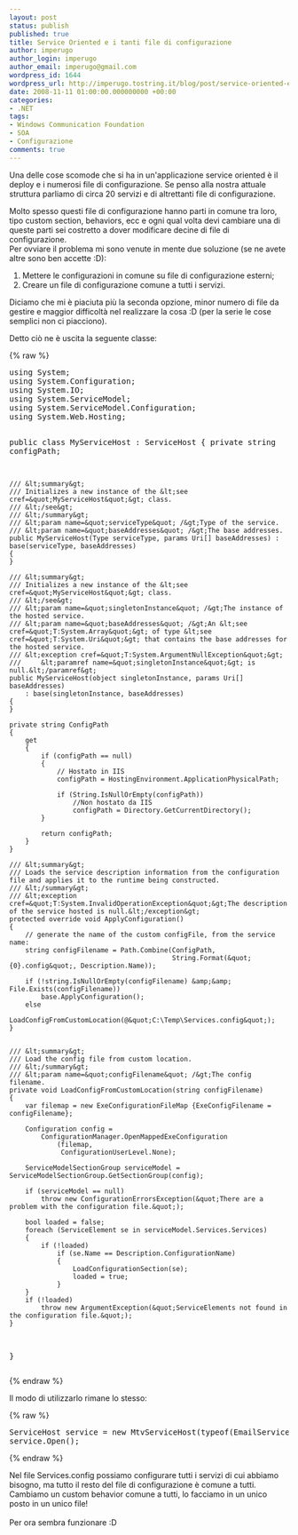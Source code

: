 ```yaml
---
layout: post
status: publish
published: true
title: Service Oriented e i tanti file di configurazione
author: imperugo
author_login: imperugo
author_email: imperugo@gmail.com
wordpress_id: 1644
wordpress_url: http://imperugo.tostring.it/blog/post/service-oriented-e-i-tanti-file-di-configurazione/
date: 2008-11-11 01:00:00.000000000 +00:00
categories:
- .NET
tags:
- Windows Communication Foundation
- SOA
- Configurazione
comments: true
---
```

<p><span>Una delle cose scomode che si ha in un'applicazione service oriented &egrave; il deploy e i numerosi file di configurazione. Se penso alla nostra attuale struttura parliamo di circa 20 servizi e di altrettanti file di configurazione. </span></p>
<p>Molto spesso questi file di configurazione hanno parti in comune tra loro, tipo custom section, behaviors, ecc e ogni qual volta devi cambiare una di queste parti sei costretto a dover modificare decine di file di configurazione.<br />
Per ovviare il problema mi sono venute in mente due soluzione (se ne avete altre sono ben accette :D):</p>
<ol>
    <li>Mettere le configurazioni in comune su file di configurazione esterni;</li>
    <li>Creare un file di configurazione comune a tutti i servizi.</li>
</ol>
<p>Diciamo che mi &egrave; piaciuta pi&ugrave; la seconda opzione, minor numero di file da gestire e maggior difficolt&agrave; nel realizzare la cosa :D (per la serie le cose semplici non ci piacciono).</p>
<p>Detto ci&ograve; ne &egrave; uscita la seguente classe:</p>
{% raw %}<pre title="code" class="brush: csharp; ruler: true;">
using System; 
using System.Configuration; 
using System.IO; 
using System.ServiceModel; 
using System.ServiceModel.Configuration; 
using System.Web.Hosting; 

public class MyServiceHost : ServiceHost 
{ 
    private string configPath; 

    /// &lt;summary&gt; 
    /// Initializes a new instance of the &lt;see cref=&quot;MyServiceHost&quot;&gt; class. 
    /// &lt;/see&gt; 
    /// &lt;/summary&gt; 
    /// &lt;param name=&quot;serviceType&quot; /&gt;Type of the service. 
    /// &lt;param name=&quot;baseAddresses&quot; /&gt;The base addresses. 
    public MyServiceHost(Type serviceType, params Uri[] baseAddresses) : base(serviceType, baseAddresses) 
    { 
    } 

    /// &lt;summary&gt; 
    /// Initializes a new instance of the &lt;see cref=&quot;MyServiceHost&quot;&gt; class. 
    /// &lt;/see&gt; 
    /// &lt;param name=&quot;singletonInstance&quot; /&gt;The instance of the hosted service. 
    /// &lt;param name=&quot;baseAddresses&quot; /&gt;An &lt;see cref=&quot;T:System.Array&quot;&gt; of type &lt;see cref=&quot;T:System.Uri&quot;&gt; that contains the base addresses for the hosted service. 
    /// &lt;exception cref=&quot;T:System.ArgumentNullException&quot;&gt; 
    ///     &lt;paramref name=&quot;singletonInstance&quot;&gt; is null.&lt;/paramref&gt; 
    public MyServiceHost(object singletonInstance, params Uri[] baseAddresses) 
        : base(singletonInstance, baseAddresses) 
    { 
    } 

    private string ConfigPath 
    { 
        get 
        { 
            if (configPath == null) 
            { 
                // Hostato in IIS 
                configPath = HostingEnvironment.ApplicationPhysicalPath; 

                if (String.IsNullOrEmpty(configPath)) 
                    //Non hostato da IIS 
                    configPath = Directory.GetCurrentDirectory(); 
            } 

            return configPath; 
        } 
    } 

    /// &lt;summary&gt; 
    /// Loads the service description information from the configuration file and applies it to the runtime being constructed. 
    /// &lt;/summary&gt; 
    /// &lt;exception cref=&quot;T:System.InvalidOperationException&quot;&gt;The description of the service hosted is null.&lt;/exception&gt; 
    protected override void ApplyConfiguration() 
    { 
        // generate the name of the custom configFile, from the service name: 
        string configFilename = Path.Combine(ConfigPath, 
                                             String.Format(&quot;{0}.config&quot;, Description.Name)); 

        if (!string.IsNullOrEmpty(configFilename) &amp;&amp; File.Exists(configFilename)) 
            base.ApplyConfiguration(); 
        else 
            LoadConfigFromCustomLocation(@&quot;C:\Temp\Services.config&quot;); 
    } 


    /// &lt;summary&gt; 
    /// Load the config file from custom location. 
    /// &lt;/summary&gt; 
    /// &lt;param name=&quot;configFilename&quot; /&gt;The config filename. 
    private void LoadConfigFromCustomLocation(string configFilename) 
    { 
        var filemap = new ExeConfigurationFileMap {ExeConfigFilename = configFilename}; 

        Configuration config = 
            ConfigurationManager.OpenMappedExeConfiguration 
                (filemap, 
                 ConfigurationUserLevel.None); 

        ServiceModelSectionGroup serviceModel = ServiceModelSectionGroup.GetSectionGroup(config); 

        if (serviceModel == null) 
            throw new ConfigurationErrorsException(&quot;There are a problem with the configuration file.&quot;); 

        bool loaded = false; 
        foreach (ServiceElement se in serviceModel.Services.Services) 
        { 
            if (!loaded) 
                if (se.Name == Description.ConfigurationName) 
                { 
                    LoadConfigurationSection(se); 
                    loaded = true; 
                } 
        } 
        if (!loaded) 
            throw new ArgumentException(&quot;ServiceElements not found in the configuration file.&quot;); 
    } 
}</pre>{% endraw %}
<p><span id="PostView">Il modo di utilizzarlo rimane lo stesso:</span></p>
{% raw %}<pre title="code" class="brush: csharp">
ServiceHost service = new MtvServiceHost(typeof(EmailService)); 
service.Open();</pre>{% endraw %}
<p><span>Nel file Services.config possiamo configurare tutti i servizi di cui abbiamo bisogno, ma tutto il resto del file di configurazione &egrave; comune a tutti.<br />
Cambiamo un custom behavior comune a tutti, lo facciamo in un unico posto in un unico file!<br />
<br />
Per ora sembra funzionare :D</span></p>
<p>&nbsp;</p>
